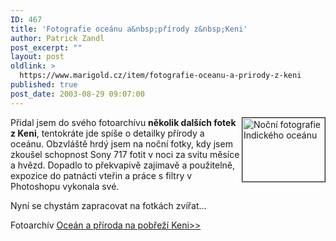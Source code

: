 ```yaml
---
ID: 467
title: 'Fotografie oceánu a&nbsp;přírody z&nbsp;Keni'
author: Patrick Zandl
post_excerpt: ""
layout: post
oldlink: >
  https://www.marigold.cz/item/fotografie-oceanu-a-prirody-z-keni
published: true
post_date: 2003-08-29 09:07:00
---
```

<p>
<A href="http://tangero.me.cz/kena/more/ipage00022.htm" target=_blank><IMG height=102 alt="Noční fotografie Indického oceánu" src="http://tangero.me.cz/kena/more/tn00022.jpg" width=132 align=right border=1></A> Přidal jsem do svého fotoarchívu <STRONG>několik dalších fotek z Keni</STRONG>, tentokráte jde spíše o detailky přírody a oceánu. Obzvláště hrdý jsem na noční fotky, kdy jsem zkoušel schopnost Sony 717 fotit v noci za svitu měsíce a hvězd. Dopadlo to překvapivě zajímavě a použitelně, expozice do patnácti vteřin a práce s filtry v Photoshopu vykonala své. </p>

<p>
Nyní se chystám zapracovat na fotkách zvířat...</p>

<p>
Fotoarchív <A href="http://tangero.me.cz/kena/more/">Oceán a příroda na pobřeží Keni&gt;&gt;</A></p>
